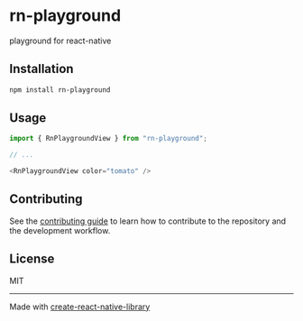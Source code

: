 # rn-playground

playground for react-native

## Installation

```sh
npm install rn-playground
```

## Usage

```js
import { RnPlaygroundView } from "rn-playground";

// ...

<RnPlaygroundView color="tomato" />
```

## Contributing

See the [contributing guide](CONTRIBUTING.md) to learn how to contribute to the repository and the development workflow.

## License

MIT

---

Made with [create-react-native-library](https://github.com/callstack/react-native-builder-bob)
